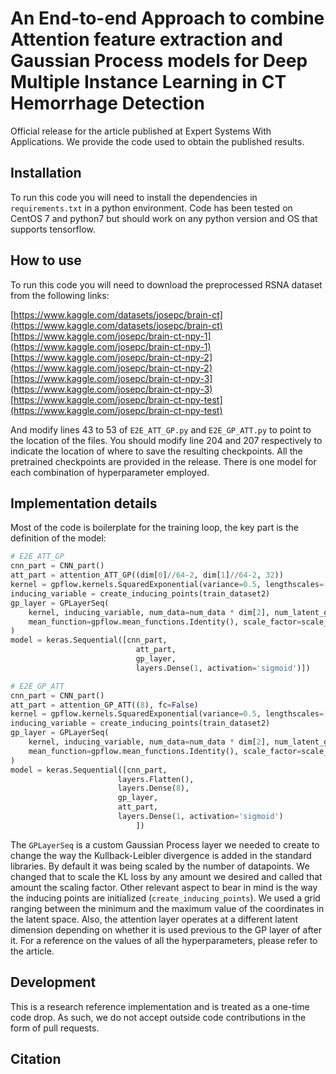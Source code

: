 # An End-to-end Approach to combine Attention feature extraction and Gaussian Process models for Deep Multiple Instance Learning in CT Hemorrhage Detection

Official release for the article published at Expert Systems With Applications. We provide the code used to obtain the published results.

## Installation

To run this code you will need to install the dependencies in `requirements.txt` in a python environment. Code has been tested on CentOS 7 and python7 but should work on any python version and OS that supports tensorflow.

## How to use

To run this code you will need to download the preprocessed RSNA dataset from the following links:

[https://www.kaggle.com/datasets/josepc/brain-ct](https://www.kaggle.com/datasets/josepc/brain-ct)
[https://www.kaggle.com/josepc/brain-ct-npy-1](https://www.kaggle.com/josepc/brain-ct-npy-1)
[https://www.kaggle.com/josepc/brain-ct-npy-2](https://www.kaggle.com/josepc/brain-ct-npy-2)
[https://www.kaggle.com/josepc/brain-ct-npy-3](https://www.kaggle.com/josepc/brain-ct-npy-3)
[https://www.kaggle.com/josepc/brain-ct-npy-test](https://www.kaggle.com/josepc/brain-ct-npy-test)

And modify lines 43 to 53 of `E2E_ATT_GP.py` and `E2E_GP_ATT.py` to point to the location of the files. You should modify line 204 and 207 respectively to indicate the location of where to save the resulting checkpoints. All the pretrained checkpoints are provided in the release. There is one model for each combination of hyperparameter employed.

## Implementation details

Most of the code is boilerplate for the training loop, the key part is the definition of the model:

```python
# E2E_ATT_GP
cnn_part = CNN_part()
att_part = attention_ATT_GP((dim[0]//64-2, dim[1]//64-2, 32))
kernel = gpflow.kernels.SquaredExponential(variance=0.5, lengthscales=[1.5])
inducing_variable = create_inducing_points(train_dataset2)
gp_layer = GPLayerSeq(
    kernel, inducing_variable, num_data=num_data * dim[2], num_latent_gps=output_dim, 
    mean_function=gpflow.mean_functions.Identity(), scale_factor=scale_factor
)
model = keras.Sequential([cnn_part,
                            att_part,
                            gp_layer,
                            layers.Dense(1, activation='sigmoid')])

# E2E_GP_ATT
cnn_part = CNN_part()
att_part = attention_GP_ATT((8), fc=False)
kernel = gpflow.kernels.SquaredExponential(variance=0.5, lengthscales=[1.5])
inducing_variable = create_inducing_points(train_dataset2)
gp_layer = GPLayerSeq(
    kernel, inducing_variable, num_data=num_data * dim[2], num_latent_gps=output_dim, 
    mean_function=gpflow.mean_functions.Identity(), scale_factor=scale_factor
)
model = keras.Sequential([cnn_part,
                        layers.Flatten(),
                        layers.Dense(8),
                        gp_layer,
                        att_part,
                        layers.Dense(1, activation='sigmoid')
                            ])
```

The `GPLayerSeq` is a custom Gaussian Process layer we needed to create to change the way the Kullback-Leibler divergence is added in the standard libraries. By default it was being scaled by the number of datapoints. We changed that to scale the KL loss by any amount we desired and called that amount the scaling factor. Other relevant aspect to bear in mind is the way the inducing points are initialized (`create_inducing_points`). We used a grid ranging between the minimum and the maximum value of the coordinates in the latent space. Also, the attention layer operates at a different latent dimension depending on whether it is used previous to the GP layer of after it. For a reference on the values of all the hyperparameters, please refer to the article.

## Development

This is a research reference implementation and is treated as a one-time code drop. As such, we do not accept outside code contributions in the form of pull requests.

## Citation